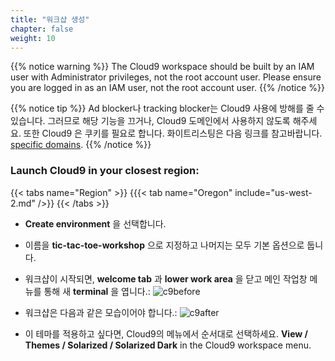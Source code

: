 ```yaml
---
title: "워크샵 생성"
chapter: false
weight: 10
---
```


{{% notice warning %}}
The Cloud9 workspace should be built by an IAM user with Administrator privileges,
not the root account user. Please ensure you are logged in as an IAM user, not the root
account user.
{{% /notice %}}

<!---
{{% notice info %}}
This workshop was designed to run in the **Oregon (us-west-2)** region. **Please don't
run in any other region.** Future versions of this workshop will expand region availability,
and this message will be removed.
{{% /notice %}}
-->

{{% notice tip %}}
Ad blocker나 tracking blocker는 Cloud9 사용에 방해를 줄 수 있습니다. 그러므로 해당 기능을 끄거나, Cloud9 도메인에서 사용하지 않도록 해주세요.
또한 Cloud9 은 쿠키를 필요로 합니다. 화이트리스팅은 다음 링크를 참고바랍니다. [specific domains]( https://docs.aws.amazon.com/cloud9/latest/user-guide/troubleshooting.html#troubleshooting-env-loading).
{{% /notice %}}

### Launch Cloud9 in your closest region:
{{< tabs name="Region" >}}
{{{< tab name="Oregon" include="us-west-2.md" />}}
{{< /tabs >}}

- **Create environment** 을 선택합니다. 
- 이름을 **tic-tac-toe-workshop** 으로 지정하고 나머지는 모두 기본 옵션으로 둡니다.
- 워크샵이 시작되면, **welcome tab** 과 **lower work area** 을 닫고 메인 작업창 메뉴를 통해 새 **terminal** 을 엽니다.:
![c9before](/images/c9before.png)

- 워크샵은 다음과 같은 모습이어야 합니다.:
![c9after](/images/c9after.png)

- 이 테마를 적용하고 싶다면, Cloud9의 메뉴에서 순서대로 선택하세요. **View / Themes / Solarized / Solarized Dark**
in the Cloud9 workspace menu.
